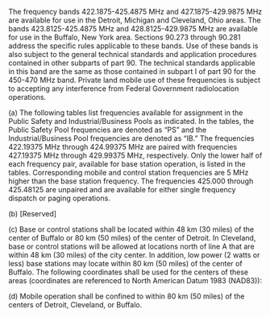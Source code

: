 The frequency bands 422.1875-425.4875 MHz and 427.1875-429.9875 MHz are available for use in the Detroit, Michigan and Cleveland, Ohio areas. The bands 423.8125-425.4875 MHz and 428.8125-429.9875 MHz are available for use in the Buffalo, New York area. Sections 90.273 through 90.281 address the specific rules applicable to these bands. Use of these bands is also subject to the general technical standards and application procedures contained in other subparts of part 90. The technical standards applicable in this band are the same as those contained in subpart I of part 90 for the 450-470 MHz band. Private land mobile use of these frequencies is subject to accepting any interference from Federal Government radiolocation operations.

(a) The following tables list frequencies available for assignment in the Public Safety and Industrial/Business Pools as indicated. In the tables, the Public Safety Pool frequencies are denoted as “PS” and the Industrial/Business Pool frequencies are denoted as “IB.” The frequencies 422.19375 MHz through 424.99375 MHz are paired with frequencies 427.19375 MHz through 429.99375 MHz, respectively. Only the lower half of each frequency pair, available for base station operation, is listed in the tables. Corresponding mobile and control station frequencies are 5 MHz higher than the base station frequency. The frequencies 425.000 through 425.48125 are unpaired and are available for either single frequency dispatch or paging operations.

(b) [Reserved]

(c) Base or control stations shall be located within 48 km (30 miles) of the center of Buffalo or 80 km (50 miles) of the center of Detroit. In Cleveland, base or control stations will be allowed at locations north of line A that are within 48 km (30 miles) of the city center. In addition, low power (2 watts or less) base stations may locate within 80 km (50 miles) of the center of Buffalo. The following coordinates shall be used for the centers of these areas (coordinates are referenced to North American Datum 1983 (NAD83)):

(d) Mobile operation shall be confined to within 80 km (50 miles) of the centers of Detroit, Cleveland, or Buffalo.

